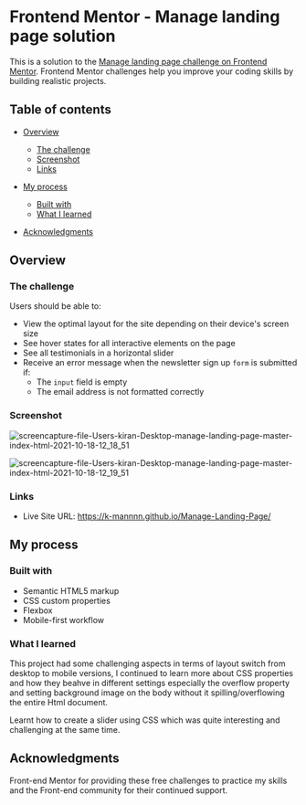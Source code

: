 # Frontend Mentor - Manage landing page solution

This is a solution to the [Manage landing page challenge on Frontend Mentor](https://www.frontendmentor.io/challenges/manage-landing-page-SLXqC6P5). Frontend Mentor challenges help you improve your coding skills by building realistic projects. 

## Table of contents

- [Overview](#overview)
  - [The challenge](#the-challenge)
  - [Screenshot](#screenshot)
  - [Links](#links)
- [My process](#my-process)
  - [Built with](#built-with)
  - [What I learned](#what-i-learned)

- [Acknowledgments](#acknowledgments)


## Overview

### The challenge

Users should be able to:

- View the optimal layout for the site depending on their device's screen size
- See hover states for all interactive elements on the page
- See all testimonials in a horizontal slider
- Receive an error message when the newsletter sign up `form` is submitted if:
  - The `input` field is empty
  - The email address is not formatted correctly

### Screenshot

![screencapture-file-Users-kiran-Desktop-manage-landing-page-master-index-html-2021-10-18-12_18_51](https://user-images.githubusercontent.com/67024458/137746708-22a55ce0-e527-46fa-bdb0-86bb74bb273c.png)

![screencapture-file-Users-kiran-Desktop-manage-landing-page-master-index-html-2021-10-18-12_19_51](https://user-images.githubusercontent.com/67024458/137746716-969192de-a027-405a-a625-34a75d122751.png)


### Links

- Live Site URL: https://k-mannnn.github.io/Manage-Landing-Page/

## My process

### Built with

- Semantic HTML5 markup
- CSS custom properties
- Flexbox
- Mobile-first workflow

### What I learned

This project had some challenging aspects in terms of layout switch from desktop to mobile versions, I continued to learn more about CSS properties and how they beahve in different settings especially the overflow property and setting background image on the body without it spilling/overflowing the entire Html document. 

Learnt how to create a slider using CSS which was quite interesting and challenging at the same time. 


## Acknowledgments

Front-end Mentor for providing these free challenges to practice my skills and the Front-end community for their continued support.
